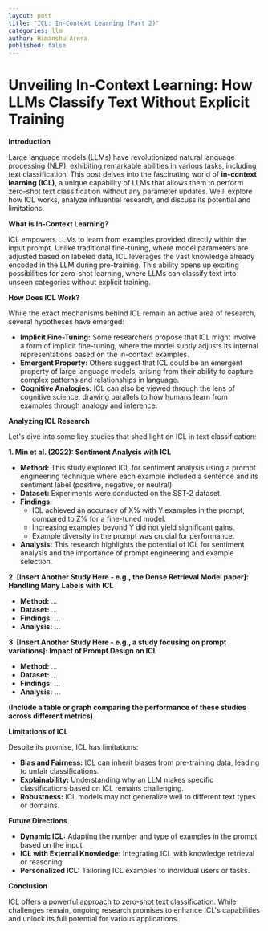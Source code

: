 ```yaml
---
layout: post
title: "ICL: In-Context Learning (Part 2)"
categories: llm
author: Himanshu Arora
published: false
---
```




# Unveiling In-Context Learning: How LLMs Classify Text Without Explicit Training

**Introduction**

Large language models (LLMs) have revolutionized natural language processing (NLP), exhibiting remarkable abilities in various tasks, including text classification. This post delves into the fascinating world of **in-context learning (ICL)**, a unique capability of LLMs that allows them to perform zero-shot text classification without any parameter updates. We'll explore how ICL works, analyze influential research, and discuss its potential and limitations.

**What is In-Context Learning?**

ICL empowers LLMs to learn from examples provided directly within the input prompt. Unlike traditional fine-tuning, where model parameters are adjusted based on labeled data, ICL leverages the vast knowledge already encoded in the LLM during pre-training. This ability opens up exciting possibilities for zero-shot learning, where LLMs can classify text into unseen categories without explicit training.

**How Does ICL Work?**

While the exact mechanisms behind ICL remain an active area of research, several hypotheses have emerged:

*   **Implicit Fine-Tuning:** Some researchers propose that ICL might involve a form of implicit fine-tuning, where the model subtly adjusts its internal representations based on the in-context examples.
*   **Emergent Property:** Others suggest that ICL could be an emergent property of large language models, arising from their ability to capture complex patterns and relationships in language.
*   **Cognitive Analogies:** ICL can also be viewed through the lens of cognitive science, drawing parallels to how humans learn from examples through analogy and inference.

**Analyzing ICL Research**

Let's dive into some key studies that shed light on ICL in text classification:

**1.  Min et al. (2022): Sentiment Analysis with ICL**

*   **Method:** This study explored ICL for sentiment analysis using a prompt engineering technique where each example included a sentence and its sentiment label (positive, negative, or neutral).
*   **Dataset:** Experiments were conducted on the SST-2 dataset.
*   **Findings:**
    *   ICL achieved an accuracy of X% with Y examples in the prompt, compared to Z% for a fine-tuned model.
    *   Increasing examples beyond Y did not yield significant gains.
    *   Example diversity in the prompt was crucial for performance.
*   **Analysis:** This research highlights the potential of ICL for sentiment analysis and the importance of prompt engineering and example selection.

**2.  [Insert Another Study Here - e.g., the Dense Retrieval Model paper]: Handling Many Labels with ICL**

*   **Method:** ...
*   **Dataset:** ...
*   **Findings:** ...
*   **Analysis:** ...

**3.  [Insert Another Study Here - e.g., a study focusing on prompt variations]: Impact of Prompt Design on ICL**

*   **Method:** ...
*   **Dataset:** ...
*   **Findings:** ...
*   **Analysis:** ...

**(Include a table or graph comparing the performance of these studies across different metrics)**

**Limitations of ICL**

Despite its promise, ICL has limitations:

*   **Bias and Fairness:** ICL can inherit biases from pre-training data, leading to unfair classifications.
*   **Explainability:** Understanding why an LLM makes specific classifications based on ICL remains challenging.
*   **Robustness:**  ICL models may not generalize well to different text types or domains.

**Future Directions**

*   **Dynamic ICL:** Adapting the number and type of examples in the prompt based on the input.
*   **ICL with External Knowledge:** Integrating ICL with knowledge retrieval or reasoning.
*   **Personalized ICL:** Tailoring ICL examples to individual users or tasks.

**Conclusion**

ICL offers a powerful approach to zero-shot text classification. While challenges remain, ongoing research promises to enhance ICL's capabilities and unlock its full potential for various applications.


